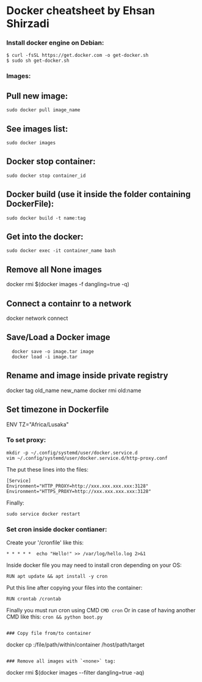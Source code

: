 # Docker cheatsheet by Ehsan Shirzadi

### Install docker engine on Debian:
```
$ curl -fsSL https://get.docker.com -o get-docker.sh
$ sudo sh get-docker.sh
```

### Images:
## Pull new image:
```
sudo docker pull image_name
```

## See images list:
```
sudo docker images
```

## Docker stop container:
```
sudo docker stop container_id
```

## Docker build (use it inside the folder containing DockerFile):
```
sudo docker build -t name:tag
```

## Get into the docker:
```
sudo docker exec -it container_name bash
```
## Remove all None images
docker rmi $(docker images -f dangling=true -q)

## Connect a containr to a network
docker network connect <network> <container>

## Save/Load a Docker image
```
  docker save -o image.tar image
  docker load -i image.tar
```
## Rename and image inside private registry
docker tag old_name new_name
docker rmi old:name

## Set timezone in Dockerfile
ENV TZ="Africa/Lusaka"

### To set proxy:
```
mkdir -p ~/.config/systemd/user/docker.service.d
vim ~/.config/systemd/user/docker.service.d/http-proxy.conf
```
The put these lines into the files:
```
[Service]
Environment="HTTP_PROXY=http://xxx.xxx.xxx.xxx:3128"
Environment="HTTPS_PROXY=http://xxx.xxx.xxx.xxx:3128"
```
Finally:
```
sudo service docker restart
```
### Set cron inside docker contianer:
Create your '/cronfile' like this:
```
* * * * *  echo "Hello!" >> /var/log/hello.log 2>&1
```
Inside docker file you may need to install cron depending on your OS:
```
RUN apt update && apt install -y cron
```
Put this line after copying your files into the container:
```
RUN crontab /crontab
```
Finally you must run  cron using CMD `CMD cron` Or in case of having another CMD like this: `cron && python boot.py`
```
  
### Copy file from/to container
```
docker cp <containerId>:/file/path/within/container /host/path/target
```

### Remove all images with `<none>` tag:
```
docker rmi $(docker images --filter dangling=true -aq)
```
